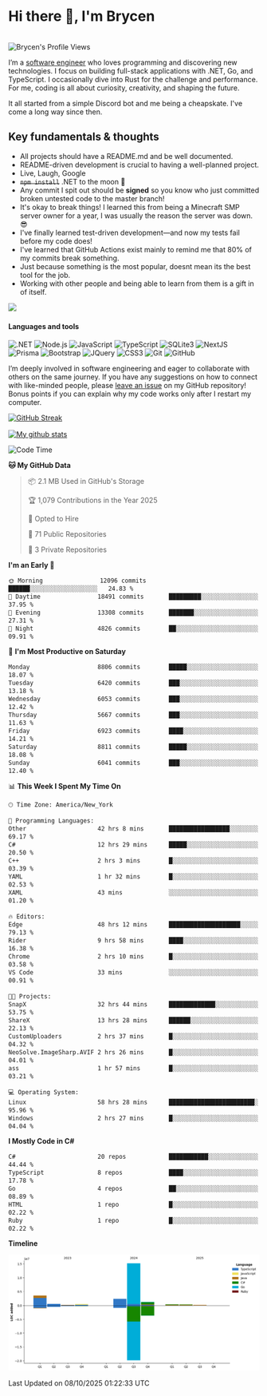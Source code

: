 # Hi there 👋, I'm Brycen

<br>
<img src="https://komarev.com/ghpvc/?username=BrycensRanch" alt="Brycen's Profile Views" />

I’m a [software engineer](https://en.wikipedia.org/wiki/Software_engineering) who loves programming and discovering new technologies. I focus on building full-stack applications with .NET, Go, and TypeScript. I occasionally dive into Rust for the challenge and performance. For me, coding is all about curiosity, creativity, and shaping the future.

It all started from a simple Discord bot and me being a cheapskate. I've come a long way since then.

## Key fundamentals & thoughts

- All projects should have a README.md and be well documented.
- README-driven development is crucial to having a well-planned project.
- Live, Laugh, Google
- ~~`npm install`~~ .NET to the moon 🚀
- Any commit I spit out should be **signed** so you know who just committed broken untested code to the master branch!
- It's okay to break things! I learned this from being a Minecraft SMP server owner for a year, I was usually the reason the server was down. 😎
- I've finally learned test-driven development—and now my tests fail before my code does!
- I've learned that GitHub Actions exist mainly to remind me that 80% of my commits break something.
- Just because something is the most popular, doesnt mean its the best tool for the job.
- Working with other people and being able to learn from them is a gift in of itself.

<img src="https://res.cloudinary.com/practicaldev/image/fetch/s--OoBLh7-Q--/c_limit%2Cf_auto%2Cfl_progressive%2Cq_auto%2Cw_880/https://cdn-images-1.medium.com/max/1614/1%2A8BlqJ8lNVZzuRjAg1mZ50w.png" height="400"/>

<h4>Languages and tools</h4>
<p>
  <img src="https://img.shields.io/badge/.NET-%23512BD4.svg?&style=for-the-badge&logo=dotnet&logoColor=white" alt=".NET" />
  <img src="https://img.shields.io/badge/node.js%20-%2343853D.svg?&style=for-the-badge&logo=node.js&logoColor=white" alt="Node.js" />
  <img src="https://img.shields.io/badge/javascript%20-%23323330.svg?&style=for-the-badge&logo=javascript&logoColor=%23F7DF1E" alt="JavaScript" />
  <img src="https://img.shields.io/badge/typescript%20-%23323330.svg?&style=for-the-badge&logo=typescript&logoColor=#3467eb" alt="TypeScript" />
  <img src="https://img.shields.io/badge/sqlite3%20-%23323330.svg?&style=for-the-badge&logo=sqlite&logoColor=#3467eb" alt="SQLite3" />
  <img src="https://img.shields.io/badge/Next.JS%20-%23323330.svg?&style=for-the-badge&logo=next.js&logoColor=#3467eb" alt="NextJS" />
  <img src="https://img.shields.io/badge/Prisma%20-%23323330.svg?&style=for-the-badge&logo=prisma&logoColor=#3467eb" alt="Prisma" />
  <img src="https://img.shields.io/badge/bootstrap%20-%23323330.svg?&style=for-the-badge&logo=bootstrap" alt="Bootstrap" />
  <img src="https://img.shields.io/badge/jquery%20-%23323330.svg?&style=for-the-badge&logo=jquery" alt="JQuery" />
  <img src="https://img.shields.io/badge/css3%20-%23323330.svg?&style=for-the-badge&logo=css3" alt="CSS3" />
  <img src="https://img.shields.io/badge/git%20-%23323330.svg?&style=for-the-badge&logo=git" alt="Git" />
  <img src="https://img.shields.io/badge/github%20-%23323330.svg?&style=for-the-badge&logo=github" alt="GitHub" />
</p>

I’m deeply involved in software engineering and eager to collaborate with others on the same journey. If you have any suggestions on how to connect with like-minded people, please [leave an issue](https://github.com/BrycensRanch/BrycensRanch/issues/new) on my GitHub repository! Bonus points if you can explain why my code works only after I restart my computer. 

<p><a href="https://git.io/streak-stats"><img src=https://github-readme-streak-stats-eight.vercel.app?user=BrycensRanch&amp;theme=dark&amp;hide_border=true&fire=EB5454&amp;ring=0CEB19" alt="GitHub Streak"></a></p>

<a href="https://github.com/anuraghazra/github-readme-stats">
  <img align="center" src="https://github-readme-stats.anuraghazra1.vercel.app/api?username=BrycensRanch&show_icons=true&line_height=27&include_all_commits=true" alt="My github stats" />
</a>

<!--START_SECTION:waka-->
![Code Time](http://img.shields.io/badge/Code%20Time-2%2C804%20hrs%2023%20mins-blue)

**🐱 My GitHub Data** 

> 📦 2.1 MB Used in GitHub's Storage 
 > 
> 🏆 1,079 Contributions in the Year 2025
 > 
> 💼 Opted to Hire
 > 
> 📜 71 Public Repositories 
 > 
> 🔑 3 Private Repositories 
 > 
**I'm an Early 🐤** 

```text
🌞 Morning                12096 commits       ██████░░░░░░░░░░░░░░░░░░░   24.83 % 
🌆 Daytime                18491 commits       █████████░░░░░░░░░░░░░░░░   37.95 % 
🌃 Evening                13308 commits       ███████░░░░░░░░░░░░░░░░░░   27.31 % 
🌙 Night                  4826 commits        ██░░░░░░░░░░░░░░░░░░░░░░░   09.91 % 
```
📅 **I'm Most Productive on Saturday** 

```text
Monday                   8806 commits        █████░░░░░░░░░░░░░░░░░░░░   18.07 % 
Tuesday                  6420 commits        ███░░░░░░░░░░░░░░░░░░░░░░   13.18 % 
Wednesday                6053 commits        ███░░░░░░░░░░░░░░░░░░░░░░   12.42 % 
Thursday                 5667 commits        ███░░░░░░░░░░░░░░░░░░░░░░   11.63 % 
Friday                   6923 commits        ████░░░░░░░░░░░░░░░░░░░░░   14.21 % 
Saturday                 8811 commits        █████░░░░░░░░░░░░░░░░░░░░   18.08 % 
Sunday                   6041 commits        ███░░░░░░░░░░░░░░░░░░░░░░   12.40 % 
```


📊 **This Week I Spent My Time On** 

```text
🕑︎ Time Zone: America/New_York

💬 Programming Languages: 
Other                    42 hrs 8 mins       █████████████████░░░░░░░░   69.17 % 
C#                       12 hrs 29 mins      █████░░░░░░░░░░░░░░░░░░░░   20.50 % 
C++                      2 hrs 3 mins        █░░░░░░░░░░░░░░░░░░░░░░░░   03.39 % 
YAML                     1 hr 32 mins        █░░░░░░░░░░░░░░░░░░░░░░░░   02.53 % 
XAML                     43 mins             ░░░░░░░░░░░░░░░░░░░░░░░░░   01.20 % 

🔥 Editors: 
Edge                     48 hrs 12 mins      ████████████████████░░░░░   79.13 % 
Rider                    9 hrs 58 mins       ████░░░░░░░░░░░░░░░░░░░░░   16.38 % 
Chrome                   2 hrs 10 mins       █░░░░░░░░░░░░░░░░░░░░░░░░   03.58 % 
VS Code                  33 mins             ░░░░░░░░░░░░░░░░░░░░░░░░░   00.91 % 

🐱‍💻 Projects: 
SnapX                    32 hrs 44 mins      █████████████░░░░░░░░░░░░   53.75 % 
ShareX                   13 hrs 28 mins      ██████░░░░░░░░░░░░░░░░░░░   22.13 % 
CustomUploaders          2 hrs 37 mins       █░░░░░░░░░░░░░░░░░░░░░░░░   04.32 % 
NeoSolve.ImageSharp.AVIF 2 hrs 26 mins       █░░░░░░░░░░░░░░░░░░░░░░░░   04.01 % 
ass                      1 hr 57 mins        █░░░░░░░░░░░░░░░░░░░░░░░░   03.21 % 

💻 Operating System: 
Linux                    58 hrs 28 mins      ████████████████████████░   95.96 % 
Windows                  2 hrs 27 mins       █░░░░░░░░░░░░░░░░░░░░░░░░   04.04 % 
```

**I Mostly Code in C#** 

```text
C#                       20 repos            ███████████░░░░░░░░░░░░░░   44.44 % 
TypeScript               8 repos             ████░░░░░░░░░░░░░░░░░░░░░   17.78 % 
Go                       4 repos             ██░░░░░░░░░░░░░░░░░░░░░░░   08.89 % 
HTML                     1 repo              █░░░░░░░░░░░░░░░░░░░░░░░░   02.22 % 
Ruby                     1 repo              █░░░░░░░░░░░░░░░░░░░░░░░░   02.22 % 
```



**Timeline**

![Lines of Code chart](https://raw.githubusercontent.com/BrycensRanch/BrycensRanch/main/assets/bar_graph.png)


 Last Updated on 08/10/2025 01:22:33 UTC
<!--END_SECTION:waka-->

<!--
**BrycensRanch/BrycensRanch** is a ✨ _special_ ✨ repository because its `README.md` (this file) appears on your GitHub profile.

Here are some ideas to get you started:

- 🔭 I’m currently working on ...
- 🌱 I’m currently learning ...
- 👯 I’m looking to collaborate on ...
- 🤔 I’m looking for help with ...
- 💬 Ask me about ...
- 📫 How to reach me: ...
- 😄 Pronouns: ...
- ⚡ Fun fact: ...
-->
